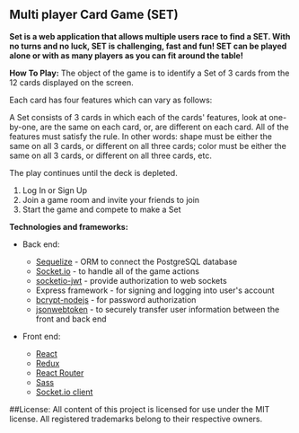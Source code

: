 ## Multi player Card Game (SET)

**Set is a web application that allows multiple users race to find a SET. With no turns and no luck, SET is challenging, fast and fun! SET can be played alone or with as many players as you can fit around the table!**

**How To Play:**
The object of the game is to identify a Set of 3 cards from the 12 cards displayed on the screen. 

Each card has four features which can vary as follows: 

A Set consists of 3 cards in which each of the cards' features, look at one-by-one, are the same on each card, or, are different on each card. All of the features must satisfy the rule. In other words: shape must be either the same on all 3 cards, or different on all three cards; color must be either the same on all 3 cards, or different on all three cards, etc. 

The play continues until the deck is depleted.

1. Log In or Sign Up
2. Join a game room and invite your friends to join
3. Start the game and compete to make a Set

**Technologies and frameworks:**

* Back end:
  * [Sequelize](http://docs.sequelizejs.com/en/v3/) - ORM to connect the PostgreSQL database
  * [Socket.io](http://socket.io) - to handle all of the game actions
  * [socketio-jwt](https://github.com/auth0/socketio-jwt) - provide authorization to web sockets
  * Express framework - for signing and logging into user's account
  * [bcrypt-nodejs](https://www.npmjs.com/package/bcrypt-nodejs) - for password authorization
  * [jsonwebtoken](https://www.npmjs.com/package/jsonwebtoken) - to securely transfer user information between the front and back end

* Front end:
  * [React](https://facebook.github.io/react/)
  * [Redux](http://redux.js.org/)
  * [React Router](https://reacttraining.com/react-router/)
  * [Sass](http://sass-lang.com/)
  * [Socket.io client](https://github.com/socketio/socket.io-client)


##License:
All content of this project is licensed for use under the MIT license.
All registered trademarks belong to their respective owners.